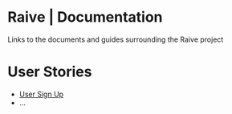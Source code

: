 # Raive | Documentation

Links to the documents and guides surrounding the Raive project

# User Stories
* [User Sign Up]()
* ...
